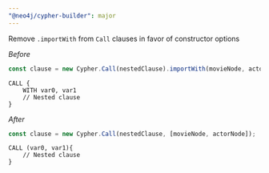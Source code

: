 ```yaml
---
"@neo4j/cypher-builder": major
---
```


Remove `.importWith` from `Call` clauses in favor of constructor options

_Before_

```js
const clause = new Cypher.Call(nestedClause).importWith(movieNode, actorNode);
```

```cypher
CALL {
    WITH var0, var1
    // Nested clause
}
```

_After_

```js
const clause = new Cypher.Call(nestedClause, [movieNode, actorNode]);
```

```cypher
CALL (var0, var1){
    // Nested clause
}
```
